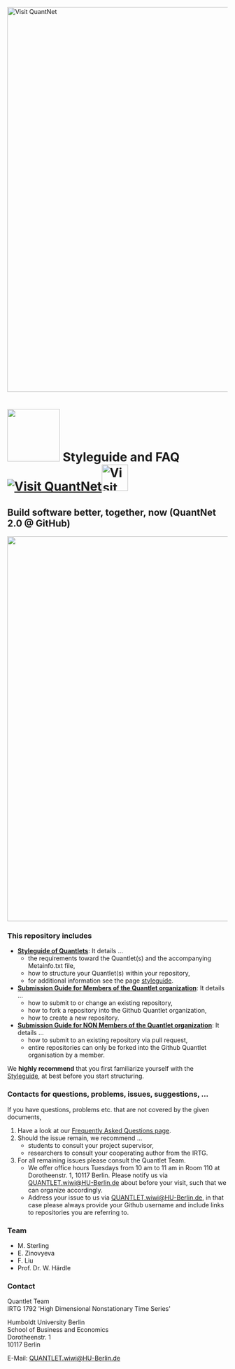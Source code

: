 
[<img src="https://github.com/QuantLet/Styleguide-and-FAQ/blob/master/pictures/banner.png" width="880" alt="Visit QuantNet">](http://quantlet.de/index.php?p=info)

# <img src="pictures/githublogo.png" width="120" /> **Styleguide and FAQ** [<img src="https://github.com/QuantLet/Styleguide-and-Validation-procedure/blob/master/pictures/qloqo.png" alt="Visit QuantNet">](http://quantlet.de/)[<img src="https://github.com/QuantLet/Styleguide-and-Validation-procedure/blob/master/pictures/QN2.png" width="60" alt="Visit QuantNet 2.0">](http://quantlet.de/d3/ia)


## Build software better, together, now (QuantNet 2.0 @ GitHub)
<img src="pictures/RapidPrototyping.png" width="880" />

### This repository includes
- [__Styleguide of Quantlets__](guidelines/Styleguide_Guide_GitHub.pdf): It details ...
	- the requirements toward the Quantlet(s) and the accompanying Metainfo.txt file,
	- how to structure your Quantlet(s) within your repository,
	- for additional information see the page [styleguide](Styleguide_additional.md).
- [__Submission Guide for Members of the Quantlet organization__](guidelines/Submission_Guide_GitHub_Members.pdf): It details ...
	- how to submit to or change an existing repository,
	- how to fork a repository into the Github Quantlet organization,
	- how to create a new repository.
- [__Submission Guide for NON Members of the Quantlet organization__](guidelines/Submission_Guide_GitHub_Non_Members.pdf): It details ...
	- how to submit to an existing repository via pull request,
	- entire repositories can only be forked into the Github Quantlet organisation by a member. 

We **highly recommend** that you first familiarize yourself with the [Styleguide](guidelines/Styleguide_Guide_GitHub.pdf), at best before you start structuring.

### Contacts for questions, problems, issues, suggestions, ...
If you have questions, problems etc. that are not covered by the given documents, 
1. Have a look at our [Frequently Asked Questions page](FAQ.md).
2. Should the issue remain, we recommend ...
	- students to  consult your project supervisor,
	- researchers to consult your cooperating author from the IRTG. 
3. For all remaining issues please consult the Quantlet Team.
	- We offer office hours Tuesdays from 10 am to 11 am in Room 110 at Dorotheenstr. 1, 10117 Berlin. Please notify us via QUANTLET.wiwi@HU-Berlin.de about before your visit, such that we can organize accordingly.
	- Address your issue to us via QUANTLET.wiwi@HU-Berlin.de, in that case please always provide your Github username and include links to repositories you are referring to. 

### Team
- M. Sterling
- E. Zinovyeva
- F. Liu
- Prof. Dr. W. Härdle

### Contact
Quantlet Team <br/>
IRTG 1792 'High Dimensional Nonstationary Time Series'<br/>

Humboldt University Berlin <br/>
School of Business and Economics<br/>
Dorotheenstr. 1<br/>
10117 Berlin<br/>

E-Mail: QUANTLET.wiwi@HU-Berlin.de


